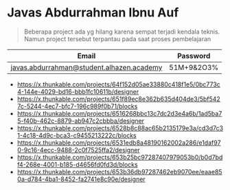 # Javas Abdurrahman Ibnu Auf 

>Beberapa project ada yg hilang karena sempat terjadi kendala teknis. Namun project tersebut terpantau pada saat proses pembelajaran

|Email|Password|
|---|---|
|javas.abdurrahman@student.alhazen.academy|51M+9&2O3%|

- https://x.thunkable.com/projects/64f152d05ae33880c418f1e5/0bc773c4-144e-4029-bd16-bbb1fc10611b/designer
- https://x.thunkable.com/projects/651f89ec8e362b635d404de3/5bf5427c-5244-4ec7-bfc7-196c989f0b71/blocks
- https://x.thunkable.com/projects/6516268bbc13c7dc2d3e4a6b/1ad5ba75-f40b-462c-8879-ab947c2cbbba/designer
- https://x.thunkable.com/projects/6528b8c88ac65b2135179e3a/cd3d7c31-4c18-4d9c-bca3-c9455213222c/blocks
- https://x.thunkable.com/projects/6531edb8a48190162002a286/e1daf970-9c16-4ecc-9488-2c0f7525ffa2/designer
- https://x.thunkable.com/projects/653b25bc97287407979053b0/b0d7bdf4-268e-4001-b185-d4656fd0fd3d/blocks
- https://x.thunkable.com/projects/653b36db97287462eb9070ee/eaae850a-d784-4ba1-8452-fa2741e8c90e/designer